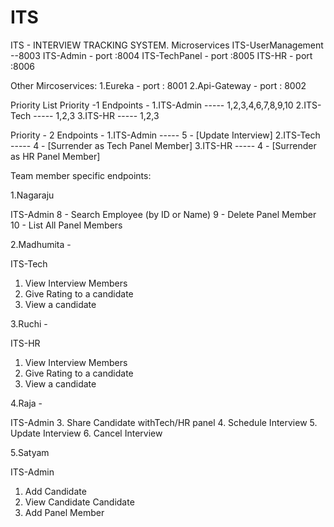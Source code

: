# ITS

ITS  -   INTERVIEW TRACKING SYSTEM.
    Microservices
	       ITS-UserManagement --8003
      	 ITS-Admin    - port :8004
   	     ITS-TechPanel - port :8005
   	     ITS-HR    - port :8006

Other Mircoservices:
1.Eureka	- port : 8001
2.Api-Gateway	- port : 8002

Priority List
Priority -1 
Endpoints - 
1.ITS-Admin  ----- 1,2,3,4,6,7,8,9,10
2.ITS-Tech ----- 1,2,3
3.ITS-HR ----- 1,2,3

Priority - 2
Endpoints - 
1.ITS-Admin  ----- 5 - [Update Interview]
2.ITS-Tech ----- 4 - [Surrender as Tech 
				Panel Member]
3.ITS-HR ----- 4 - [Surrender as HR
				Panel Member]

Team member specific endpoints:

1.Nagaraju

ITS-Admin
8 - 	Search Employee (by 
	ID or Name)
9 - Delete Panel Member
10 - List All Panel Members 

2.Madhumita - 

ITS-Tech
1. View Interview 
Members
2. Give Rating to a 
candidate
3. View a candidate

3.Ruchi - 

ITS-HR
1. View Interview 
Members
2. Give Rating to a 
candidate
3. View a candidate

4.Raja - 

ITS-Admin
3. Share Candidate withTech/HR panel
4. Schedule Interview 
5. Update Interview
6. Cancel Interview 


5.Satyam

ITS-Admin
1. Add Candidate 
2. View Candidate Candidate
7. Add Panel Member
